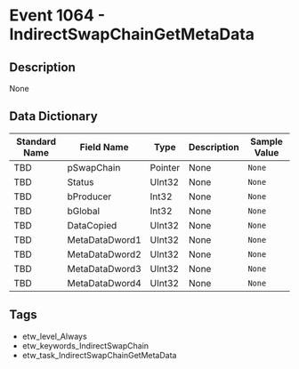 # Event 1064 - IndirectSwapChainGetMetaData

## Description
None

## Data Dictionary
|Standard Name|Field Name|Type|Description|Sample Value|
|---|---|---|---|---|
|TBD|pSwapChain|Pointer|None|`None`|
|TBD|Status|UInt32|None|`None`|
|TBD|bProducer|Int32|None|`None`|
|TBD|bGlobal|Int32|None|`None`|
|TBD|DataCopied|UInt32|None|`None`|
|TBD|MetaDataDword1|UInt32|None|`None`|
|TBD|MetaDataDword2|UInt32|None|`None`|
|TBD|MetaDataDword3|UInt32|None|`None`|
|TBD|MetaDataDword4|UInt32|None|`None`|

## Tags
* etw_level_Always
* etw_keywords_IndirectSwapChain
* etw_task_IndirectSwapChainGetMetaData